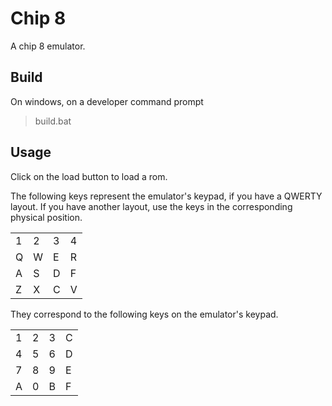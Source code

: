 # Chip 8
A chip 8 emulator.

## Build
On windows, on a developer command prompt
> build.bat

## Usage
Click on the load button to load a rom.

The following keys represent the emulator's keypad, if you have a QWERTY layout.
If you have another layout, use the keys in the corresponding physical position.

<table>
  <tr>
    <td>1</td>
    <td>2</td>
    <td>3</td>
    <td>4</td>
  </tr>
  <tr>
    <td>Q</td>
    <td>W</td>
    <td>E</td>
    <td>R</td>
  </tr>
  <tr>
    <td>A</td>
    <td>S</td>
    <td>D</td>
    <td>F</td>
  </tr>
  <tr>
    <td>Z</td>
    <td>X</td>
    <td>C</td>
    <td>V</td>
  </tr>
</table>

They correspond to the following keys on the emulator's keypad.

<table>
  <tr>
    <td>1</td>
    <td>2</td>
    <td>3</td>
    <td>C</td>
  </tr>
  <tr>
    <td>4</td>
    <td>5</td>
    <td>6</td>
    <td>D</td>
  </tr>
  <tr>
    <td>7</td>
    <td>8</td>
    <td>9</td>
    <td>E</td>
  </tr>
  <tr>
    <td>A</td>
    <td>0</td>
    <td>B</td>
    <td>F</td>
  </tr>
</table>

